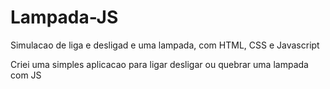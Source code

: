 # Lampada-JS

Simulacao de liga e desligad e uma lampada, com HTML, CSS e Javascript

Criei uma simples aplicacao para ligar desligar ou quebrar uma lampada com JS

